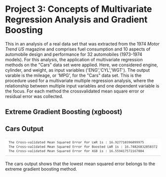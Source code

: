 # Project 3: Concepts of Multivariate Regression Analysis and Gradient Boosting

This in an analysis of a real data set that was extracted from the 1974 *Motor Trend US* magazine and comprises fuel consumption and 10 aspects of automobile design and performance for 32 automobiles (1973-1974 models). For this analysis, the application of multivariate regression methods on the "Cars" data set were applied. Here, we considered engine, cylinder, and weight, as input variables ('ENG','CYL','WGT'). The output varable is the mileage, or 'MPG', for the "Cars" data set. This is the procedure used for a multivariate multiple regression analysis, where the relationship between multiple input variables and one dependent variable is the focus. For each method the crossvalidated mean square error or residual error was collected.

## Extreme Gradient Boosting (xgboost)


## Cars Output
![](p3_cars_output.png)

The cars output shows that the lowest mean squared error belongs to the extreme gradient boosting method.
